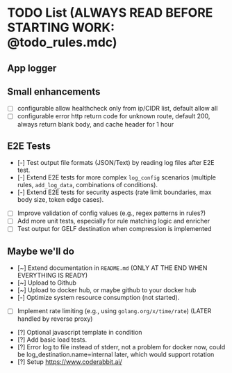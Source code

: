 # TODO List (ALWAYS READ BEFORE STARTING WORK: @todo_rules.mdc)

## App logger

## Small enhancements

- [ ] configurable allow healthcheck only from ip/CIDR list, default allow all
- [ ] configurable error http return code for unknown route, default 200, always return blank body, and cache header for 1 hour

## E2E Tests

- [-] Test output file formats (JSON/Text) by reading log files after E2E test.
- [-] Extend E2E tests for more complex `log_config` scenarios (multiple rules, `add_log_data`, combinations of conditions).
- [-] Extend E2E tests for security aspects (rate limit boundaries, max body size, token edge cases). 
- [ ] Improve validation of config values (e.g., regex patterns in rules?)
- [ ] Add more unit tests, especially for rule matching logic and enricher
- [ ] Test output for GELF destination when compression is implemented

## Maybe we'll do

- [~] Extend documentation in `README.md` (ONLY AT THE END WHEN EVERYTHING IS READY)
- [~] Upload to Github
- [~] Upload to docker hub, or maybe github to your docker hub
- [-] Optimize system resource consumption (not started). 
- [ ] Implement rate limiting (e.g., using `golang.org/x/time/rate`) (LATER handled by reverse proxy)
- [?] Optional javascript template in condition
- [?] Add basic load tests.
- [?] Error log to file instead of stderr, not a problem for docker now, could be log_destination.name=internal later, which would support rotation
- [?] Setup https://www.coderabbit.ai/
